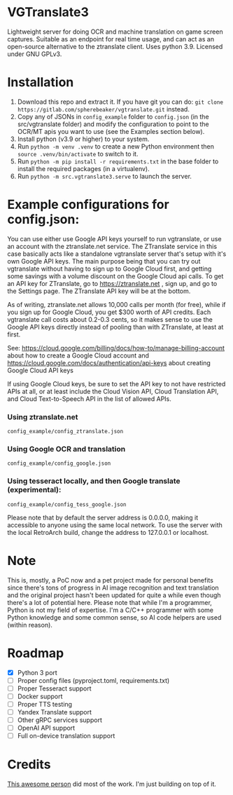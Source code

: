 # VGTranslate3

Lightweight server for doing OCR and machine translation on game screen captures.  Suitable as an endpoint for real time usage, and can act as an open-source alternative to the ztranslate client.  Uses python 3.9.  Licensed under GNU GPLv3.

# Installation

1. Download this repo and extract it.  If you have git you can do: `git clone https://gitlab.com/spherebeaker/vgtranslate.git` instead.
2. Copy any of JSONs in `config_example` folder to `config.json` (in the src/vgtranslate folder) and modify the configuration to point to the OCR/MT apis you want to use (see the Examples section below).
3. Install python (v3.9 or higher) to your system.
4. Run `python -m venv .venv` to create a new Python environment then `source .venv/bin/activate` to switch to it.
5. Run `python -m pip install -r requirements.txt` in the base folder to install the required packages (in a virtualenv).
6. Run `python -m src.vgtranslate3.serve` to launch the server.


# Example configurations for config.json:

You can use either use Google API keys yourself to run vgtranslate, or use an account with the ztranslate.net service.  The ZTranslate service in this case basically acts like a standalone vgtranslate server that's setup with it's own Google API keys.  The main purpose being that you can try out vgtranslate without having to sign up to Google Cloud first, and getting some savings with a volume discount on the Google Cloud api calls.  To get an API key for ZTranslate, go to https://ztranslate.net , sign up, and go to the Settings page.  The ZTranslate API key will be at the bottom.

As of writing, ztranslate.net allows 10,000 calls per month (for free), while if you sign up for Google Cloud, you get $300 worth of API credits.  Each vgtranslate call costs about 0.2-0.3 cents, so it makes sense to use the Google API keys directly instead of pooling than with ZTranslate, at least at first.

See: https://cloud.google.com/billing/docs/how-to/manage-billing-account about how to create a Google Cloud account and https://cloud.google.com/docs/authentication/api-keys about creating Google Cloud API keys

If using Google Cloud keys, be sure to set the API key to not have restricted APIs at all, or at least include the Cloud Vision API, Cloud Translation API, and Cloud Text-to-Speech API in the list of allowed APIs. 

### Using ztranslate.net
```
config_example/config_ztranslate.json
```

### Using Google OCR and translation
```
config_example/config_google.json
```

### Using tesseract locally, and then Google translate (experimental):
```
config_example/config_tess_google.json
```

Please note that by default the server address is 0.0.0.0, making it accessible to anyone using the same local network. To use the server with the local RetroArch build, change the address to 127.0.0.1 or localhost.

# Note

This is, mostly, a PoC now and a pet project made for personal benefits since there's tons of progress in AI image recognition and text translation and the original project hasn't been updated for quite a while even though there's a lot of potential here. Please note that while I'm a programmer, Python is not my field of expertise. I'm a C/C++ programmer with some Python knowledge and some common sense, so AI code helpers are used (within reason).

# Roadmap

- [x] Python 3 port
- [ ] Proper config files (pyproject.toml, requirements.txt)
- [ ] Proper Tesseract support
- [ ] Docker support
- [ ] Proper TTS testing
- [ ] Yandex Translate support
- [ ] Other gRPC services support
- [ ] OpenAI API support
- [ ] Full on-device translation support

# Credits
[This awesome person](https://gitlab.com/spherebeaker/vgtranslate) did most of the work. I'm just building on top of it.

